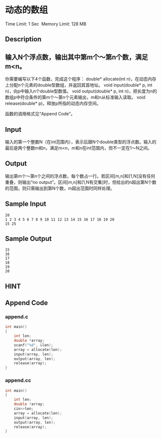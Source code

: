 # 动态的数组
Time Limit: 1 Sec  Memory Limit: 128 MB


## Description
输入N个浮点数，输出其中第m个～第n个数，满足m<n。
-----------------------------------------------------------------------------

你需要编写以下4个函数，完成这个程序：
double* allocate(int n)，在动态内存上分配n个元素的double型数组，并返回其首地址。
void input(double* p, int n)，向p中输入n个double型数值。
void output(double* p, int n)，把长度为n的数组p中符合条件的第m个～第n个元素输出，m和n从标准输入读取。
void release(double* p)，释放p所指的动态内存空间。

函数的调用格式见“Append Code”。



## Input
输入的第一个整数N（在int范围内），表示后跟N个double类型的浮点数。输入的最后是两个整数m和n，满足m<n，m和n在int范围内，但不一定在1～N之间。



## Output
输出第m个～第n个之间的浮点数，每个数占一行。若区间[m,n]和[1,N]没有任何重叠，则输出“no output”。区间[m,n]和[1,N有交集]时，但给出的n超出第N个数的范围，则只需输出到第N个数，m超出范围时同样处理。



## Sample Input
```
20
1 2 3 4 5 6 7 8 9 10 11 12 13 14 15 16 17 18 19 20
15 25

```
## Sample Output
```
15
16
17
18
19
20

```

## HINT


## Append Code
### append.c
```c
int main()
{
    int len;
    double *array;
    scanf("%d", &len);
    array = allocate(len);
    input(array, len);
    output(array, len);
    release(array);
}
```
### append.cc
```cpp
int main()
{
    int len;
    double *array;
    cin>>len;
    array = allocate(len);
    input(array, len);
    output(array, len);
    release(array);
}

```
